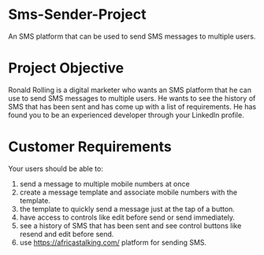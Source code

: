 # Sms-Sender-Project
An SMS platform that can be used to send SMS messages to multiple users.

# Project Objective
Ronald Rolling is a digital marketer who wants an SMS platform that he can use to send 
SMS messages to multiple users. He wants to see the history of SMS that has been sent 
and has come up with a list of requirements. He has found you to be an experienced 
developer through your LinkedIn profile.


# Customer Requirements
Your users should be able to:
1. send a message to multiple mobile numbers at once
2. create a message template and associate mobile numbers with the template. 
3. the template to quickly send a message just at the tap of a button.
4. have access to controls like edit before send or send immediately.
5. see a history of SMS that has been sent and see control buttons like resend and edit 
before send.
6. use https://africastalking.com/ platform for sending SMS.
